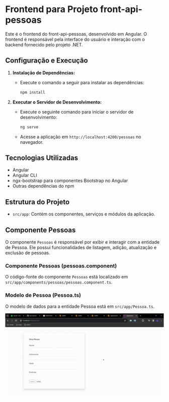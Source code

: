 # Frontend para Projeto front-api-pessoas

Este é o frontend do front-api-pessoas, desenvolvido em Angular. O frontend é responsável pela interface do usuário e interação com o backend fornecido pelo projeto .NET.

## Configuração e Execução

1. **Instalação de Dependências:**
   - Execute o comando a seguir para instalar as dependências:
     ```bash
     npm install
     ```

2. **Executar o Servidor de Desenvolvimento:**
   - Execute o seguinte comando para iniciar o servidor de desenvolvimento:
     ```bash
     ng serve
     ```
   - Acesse a aplicação em `http://localhost:4200/pessoas` no navegador.

## Tecnologias Utilizadas

- Angular
- Angular CLI
- ngx-bootstrap para componentes Bootstrap no Angular
- Outras dependências do npm

## Estrutura do Projeto

- `src/app`: Contém os componentes, serviços e módulos da aplicação.

## Componente Pessoas

O componente `Pessoas` é responsável por exibir e interagir com a entidade de Pessoa. Ele possui funcionalidades de listagem, adição, atualização e exclusão de pessoas.

### Componente Pessoas (pessoas.component)

O código-fonte do componente `Pessoas` está localizado em `src/app/components/pessoas/pessoas.component.ts`.

### Modelo de Pessoa (Pessoa.ts)

O modelo de dados para a entidade Pessoa está em `src/app/Pessoa.ts`.

![Video](amostra.gif)